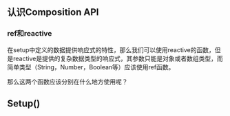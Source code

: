 ## 认识Composition API

### ref和reactive

在setup中定义的数据提供响应式的特性，那么我们可以使用reactive的函数，但是reactive是提供的复杂数据类型的响应式，其参数只能是对象或者数组类型，而简单类型（String，Number，Boolean等）应该使用ref函数。

那么这两个函数应该分别在什么地方使用呢？







## Setup()


